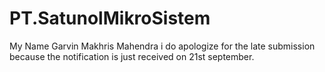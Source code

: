 # PT.SatunolMikroSistem

My Name Garvin Makhris Mahendra
i do apologize for the late submission because the notification is just received on 21st september.
